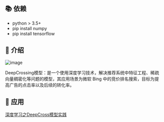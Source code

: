 ## 📚 依赖
* python > 3.5+
* pip install numpy
* pip install tensorflow

## 🤔 介绍

![image](https://github.com/dongjing007/DeepCrossDemo/assets/21094836/10f4b1d5-0213-4748-a8ed-68c1478fc4a8)

DeepCrossing模型：是一个使用深度学习技术，解决推荐系统中特征工程、稀疏向量稠密化等问题的模型，其应用场景为微软 Bing 中的竞价排名搜索，目标为提高广告的点击率以及后续的转化率。

## 💁 应用
[深度学习之DeepCross模型实践](https://addcn.yuque.com/engineerings/blog/qplv1t014xf1hkb6)
